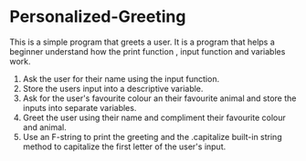 # Personalized-Greeting
This is a simple program that greets a user. It is a program that helps a beginner understand how the print function , input function and variables work.

1. Ask the user for their name using the input function.
2. Store the users input into a descriptive variable.
3. Ask for the user's favourite colour an their favourite animal and store the inputs into separate variables.
4. Greet the user using their name and compliment their favourite colour and animal.
5. Use an F-string to print the greeting and the .capitalize built-in string method to capitalize the first letter of the user's input.
